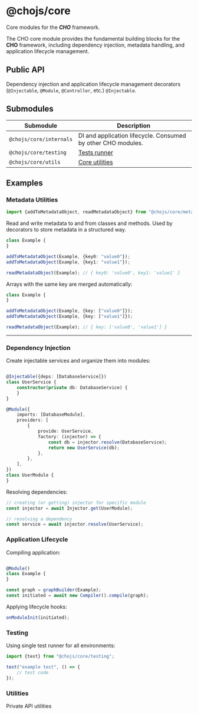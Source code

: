 # @chojs/core

Core modules for the **_CHO_** framework.

The CHO core module provides the fundamental building blocks for the **CHO**
framework, including dependency injection, metadata handling, and application
lifecycle management.

## Public API

Dependency injection and application lifecycle management decorators (`@Injectable`, `@Module`, `@Controller`, etc.)
`@Injectable`.

## Submodules

| Submodule               | Description                                                  |
|-------------------------|--------------------------------------------------------------|
| `@chojs/core/internals` | DI and application lifecycle. Consumed by other CHO modules. |
| `@chojs/core/testing`   | [Tests runner](#testing)                                     |
| `@chojs/core/utils`     | [Core utilities](#utilities)                                 |

## Examples

### Metadata Utilities

```ts
import {addToMetadataObject, readMetadataObject} from "@chojs/core/meta";
```

Read and write metadata to and from classes and methods. Used by decorators to
store metadata in a structured way.

```ts
class Example {
}

addToMetadataObject(Example, {key0: "value0"});
addToMetadataObject(Example, {key1: "value1"});

readMetadataObject(Example); // { key0: 'value0', key1: 'value1' }
```

Arrays with the same key are merged automatically:

```ts
class Example {
}

addToMetadataObject(Example, {key: ["value0"]});
addToMetadataObject(Example, {key: ["value1"]});

readMetadataObject(Example); // { key: ['value0', 'value1'] }
```

---

### Dependency Injection

Create injectable services and organize them into modules:

```ts

@Injectable({deps: [DatabaseService]})
class UserService {
    constructor(private db: DatabaseService) {
    }
}

@Module({
    imports: [DatabaseModule],
    providers: [
        {
            provide: UserService,
            factory: (injector) => {
                const db = injector.resolve(DatabaseService);
                return new UserService(db);
            },
        },
    ],
})
class UserModule {
}
```

Resolving dependencies:

```ts
// creating (or getting) injector for specific module
const injector = await Injector.get(UserModule);

// resolving a dependency
const service = await injector.resolve(UserService);
```

### Application Lifecycle

Compiling application:

```ts

@Module()
class Example {
}

const graph = graphBuilder(Example);
const initiated = await new Compiler().compile(graph);
```

Applying lifecycle hooks:

```ts
onModuleInit(initiated);
```

### Testing

Using single test runner for all environments:

```ts
import {test} from "@chojs/core/testing";

test("example test", () => {
    // test code
});
```

### Utilities

Private API utilities
